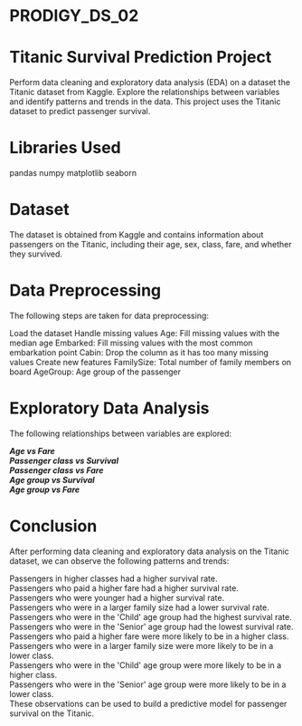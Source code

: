 # PRODIGY_DS_02
# Titanic Survival Prediction Project
Perform data cleaning and exploratory data analysis (EDA) on a dataset the Titanic dataset from Kaggle.
Explore the relationships between variables and identify patterns and trends in the data.
This project uses the Titanic dataset to predict passenger survival. 
# Libraries Used
pandas
numpy
matplotlib
seaborn
# Dataset
The dataset is obtained from Kaggle and contains information about passengers on the Titanic, including their age, sex, class, fare, and whether they survived.

# Data Preprocessing
The following steps are taken for data preprocessing:

Load the dataset
Handle missing values
Age: Fill missing values with the median age
Embarked: Fill missing values with the most common embarkation point
Cabin: Drop the column as it has too many missing values
Create new features
FamilySize: Total number of family members on board
AgeGroup: Age group of the passenger

# Exploratory Data Analysis
The following relationships between variables are explored:

***Age vs Fare*** </br>
***Passenger class vs Survival***  </br>
***Passenger class vs Fare***  </br>
***Age group vs Survival***  </br>
***Age group vs Fare***

# Conclusion
After performing data cleaning and exploratory data analysis on the Titanic dataset, we can observe the following patterns and trends:

Passengers in higher classes had a higher survival rate. </br>
Passengers who paid a higher fare had a higher survival rate. </br>
Passengers who were younger had a higher survival rate. </br>
Passengers who were in a larger family size had a lower survival rate. </br>
Passengers who were in the 'Child' age group had the highest survival rate. </br>
Passengers who were in the 'Senior' age group had the lowest survival rate. </br>
Passengers who paid a higher fare were more likely to be in a higher class. </br>
Passengers who were in a larger family size were more likely to be in a lower class. </br>
Passengers who were in the 'Child' age group were more likely to be in a higher class. </br>
Passengers who were in the 'Senior' age group were more likely to be in a lower class. </br>
These observations can be used to build a predictive model for passenger survival on the Titanic. </br>


